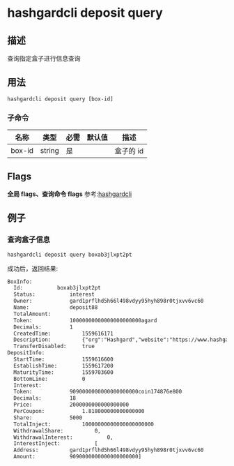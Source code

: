 # hashgardcli deposit query

## 描述
查询指定盒子进行信息查询

## 用法
```shell
hashgardcli deposit query [box-id]
```

### 子命令

| 名称   | 类型   | 必需 | 默认值 | 描述         |
| ------ | ------ | -------- | ------ | ------------ |
| box-id | string | 是       |        | 盒子的 id |



## Flags

**全局 flags、查询命令 flags** 参考:[hashgardcli](../README.md)

## 例子
### 查询盒子信息

```shell
hashgardcli deposit query boxab3jlxpt2pt
```

成功后，返回结果:

```txt
BoxInfo:
  Id:			boxab3jlxpt2pt
  Status:			interest
  Owner:			gard1prflhd5h66l498vdyy95hyh898r0tjxvv6vc60
  Name:				deposit88
  TotalAmount:
  Token:			10000000000000000000000agard
  Decimals:			1
  CreatedTime:			1559616171
  Description:			{"org":"Hashgard","website":"https://www.hashgard.com","logo":"https://cdn.hashgard.com/static/logo.2d949f3d.png","intro":"This is a description of the project"}
  TransferDisabled:		true
DepositInfo:
  StartTime:			1559616600
  EstablishTime:		1559617200
  MaturityTime:			1559703600
  BottomLine:			0
  Interest:
  Token:			9090000000000000000000coin174876e800
  Decimals:			18
  Price:			2000000000000000000
  PerCoupon:			1.818000000000000000
  Share:			5000
  TotalInject:			10000000000000000000000
  WithdrawalShare:			0,
  WithdrawalInterest:			0,
  InterestInject:			[
  Address:			gard1prflhd5h66l498vdyy95hyh898r0tjxvv6vc60
  Amount:			9090000000000000000000]

```
